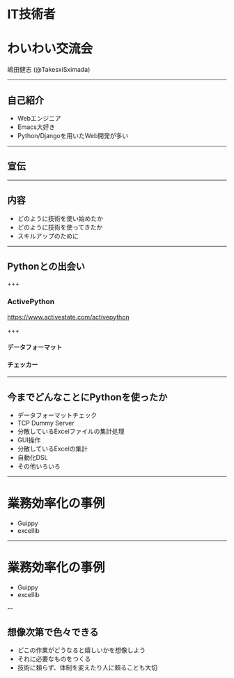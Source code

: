 # IT技術者
# わいわい交流会

嶋田健志 (@TakesxiSximada)

---

## 自己紹介

- Webエンジニア
- Emacs大好き
- Python/Djangoを用いたWeb開発が多い

---

## 宣伝

---

## 内容

- どのように技術を使い始めたか
- どのように技術を使ってきたか
- スキルアップのために

---

## Pythonとの出会い

+++

### ActivePython

https://www.activestate.com/activepython

+++

#### データフォーマット
#### チェッカー

---

## 今までどんなことにPythonを使ったか

- データフォーマットチェック
- TCP Dummy Server
- 分散しているExcelファイルの集計処理
- GUI操作
- 分散しているExcelの集計
- 自動化DSL
- その他いろいろ

---

# 業務効率化の事例

- Guippy
- excellib

---

# 業務効率化の事例

- Guippy
- excellib

--

## 想像次第で色々できる

- どこの作業がどうなると嬉しいかを想像しよう
- それに必要なものをつくる
- 技術に頼らず、体制を変えたり人に頼ることも大切
